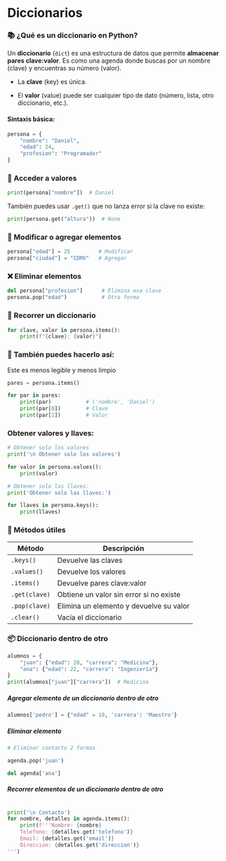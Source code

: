 
# Diccionarios

### 📚 ¿Qué es un diccionario en Python?

Un **diccionario** (`dict`) es una estructura de datos que permite **almacenar pares clave:valor**. Es como una agenda donde buscas por un nombre (clave) y encuentras su número (valor).

- La **clave** (key) es única.
    
- El **valor** (value) puede ser cualquier tipo de dato (número, lista, otro diccionario, etc.).

#### Sintaxis básica: 

```python
persona = {
    "nombre": "Daniel",
    "edad": 24,
    "profesion": "Programador"
}
```


### 🔎 Acceder a valores

```python
print(persona["nombre"])  # Daniel
```

 También puedes usar `.get()` que no lanza error si la clave no existe:

```python
print(persona.get("altura"))  # None
```


### 📝 Modificar o agregar elementos

```python
persona["edad"] = 25         # Modificar
persona["ciudad"] = "CDMX"   # Agregar
```


### ❌ Eliminar elementos

```python
del persona["profesion"]      # Elimina esa clave
persona.pop("edad")           # Otra forma
```


### 🔁 Recorrer un diccionario

```python
for clave, valor in persona.items():
    print(f"{clave}: {valor}")
```

### 🧪 También puedes hacerlo así:

Este es menos legible y menos limpio

```python
pares = persona.items()

for par in pares:
    print(par)           # ('nombre', 'Daniel')
    print(par[0])        # Clave
    print(par[1])        # Valor

```


### Obtener valores y llaves:

```python
# Obtener solo los valores
print('\n Obtener solo los valores')

for valor in persona.values():
    print(valor)
```

```python
# Obtener solo las llaves:
print('Obtener solo las llaves:')

for llaves in persona.keys():
    print(llaves)
```


### 🧰 Métodos útiles

|Método|Descripción|
|---|---|
|`.keys()`|Devuelve las claves|
|`.values()`|Devuelve los valores|
|`.items()`|Devuelve pares clave:valor|
|`.get(clave)`|Obtiene un valor sin error si no existe|
|`.pop(clave)`|Elimina un elemento y devuelve su valor|
|`.clear()`|Vacía el diccionario|



### 📦 Diccionario dentro de otro

```python
alumnos = {
    "juan": {"edad": 20, "carrera": "Medicina"},
    "ana": {"edad": 22, "carrera": "Ingeniería"}
}
print(alumnos["juan"]["carrera"])  # Medicina

```

##### Agregar elemento de un diccionario dentro de otro

```python
alumnos['pedro'] = {"edad" = 19, 'carrera': 'Maestro'}
```


##### Eliminar elemento

```python
# Eliminar contacto 2 formas

agenda.pop('juan')

del agenda['ana']
```


##### Recorrer elementos de un diccionario dentro de otro

```python

print('\n Contacto')
for nombre, detalles in agenda.items():
    print(f'''Nombre: {nombre}
    Telefono: {detalles.get('telefono')}
    Email: {detalles.get('email')}
    Direccion: {detalles.get('direccion')}
''')
```

